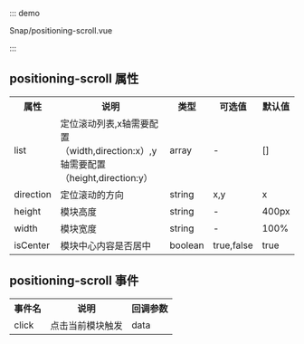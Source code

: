 <!--
 * @Author: 俞志豪
 * @Date: 2022-04-19 14:44:55
 * @LastEditors: yzh
 * @LastEditTime: 2022-04-26 11:20:01
 * @Description: file content
 * @RouteName: 
 * @To: 
 * @Invoke: 
-->

::: demo

Snap/positioning-scroll.vue

:::

## positioning-scroll 属性

<table align="center">
    <tr>
        <th>属性</th>
        <th>说明</th>
        <th>类型</th>
        <th>可选值</th>
        <th>默认值</th>
    </tr>
    <tr>
        <td>list</td>
        <td>定位滚动列表,x轴需要配置（width,direction:x）,y轴需要配置（height,direction:y）</td>
        <td>array</td>
        <td>-</td>
        <td>[]</td>
    </tr>
    <tr>
        <td>direction</td>
        <td>定位滚动的方向</td>
        <td>string</td>
        <td>x,y</td>
        <td>x</td>
    </tr>
    <tr>
        <td>height</td>
        <td>模块高度</td>
        <td>string</td>
        <td>-</td>
        <td>400px</td>
    </tr>
    <tr>
        <td>width</td>
        <td>模块宽度</td>
        <td>string</td>
        <td>-</td>
        <td>100%</td>
    </tr>
    <tr>
        <td>isCenter</td>
        <td>模块中心内容是否居中</td>
        <td>boolean</td>
        <td>true,false</td>
        <td>true</td>
    </tr>
</table>

## positioning-scroll 事件

<table align="center">
    <tr>
        <th>事件名</th>
        <th>说明</th>
        <th>回调参数</th>
    </tr>
    <tr>
        <td>click</td>
        <td>点击当前模块触发</td>
        <td>data</td>
    </tr>
</table>